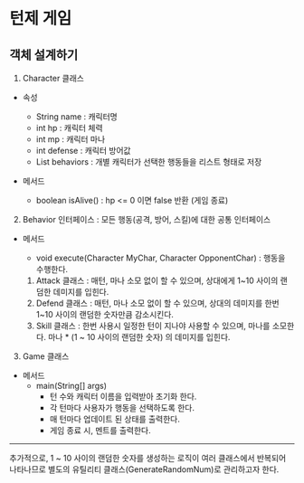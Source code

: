 # 턴제 게임

## 객체 설계하기
1. Character 클래스
- 속성
  - String name : 캐릭터명
  - int hp : 캐릭터 체력
  - int mp : 캐릭터 마나
  - int defense : 캐릭터 방어값
  - List<Behavior> behaviors : 개별 캐릭터가 선택한 행동들을 리스트 형태로 저장

- 메서드
  - boolean isAlive() : hp <= 0 이면 false 반환 (게임 종료)

2. Behavior 인터페이스 : 모든 행동(공격, 방어, 스킬)에 대한 공통 인터페이스
- 메서드
  - void execute(Character MyChar, Character OpponentChar) :  행동을 수행한다.

  1. Attack 클래스 : 매턴, 마나 소모 없이 할 수 있으며, 상대에게 1~10 사이의 랜덤한 데미지를 입힌다.
  2. Defend 클래스 : 매턴, 마나 소모 없이 할 수 있으며, 상대의 데미지를 한번 1~10 사이의 랜덤한 숫자만큼 감소시킨다.
  3. Skill 클래스  : 한번 사용시 일정한 턴이 지나야 사용할 수 있으며, 마나를 소모한다. 마나 * (1 ~ 10 사이의 랜덤한 숫자) 의 데미지를 입힌다.

3. Game 클래스
- 메서드
  - main(String[] args)
    - 턴 수와 캐릭터 이름을 입력받아 초기화 한다.
    - 각 턴마다 사용자가 행동을 선택하도록 한다.
    - 매 턴마다 업데이트 된 상태를 출력한다.
    - 게임 종료 시, 멘트를 출력한다.


<hr />
추가적으로, 1 ~ 10 사이의 랜덤한 숫자를 생성하는 로직이 여러 클래스에서 반복되어 나타나므로 별도의 유틸리티 클래스(GenerateRandomNum)로 관리하고자 한다.



